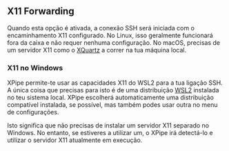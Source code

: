 ## X11 Forwarding

Quando esta opção é ativada, a conexão SSH será iniciada com o encaminhamento X11 configurado. No Linux, isso geralmente funcionará fora da caixa e não requer nenhuma configuração. No macOS, precisas de um servidor X11 como o [XQuartz](https://www.xquartz.org/) a correr na tua máquina local.

### X11 no Windows

XPipe permite-te usar as capacidades X11 do WSL2 para a tua ligação SSH. A única coisa que precisas para isto é de uma distribuição [WSL2](https://learn.microsoft.com/en-us/windows/wsl/install) instalada no teu sistema local. XPipe escolherá automaticamente uma distribuição compatível instalada, se possível, mas também podes usar outra no menu de configurações.

Isto significa que não precisas de instalar um servidor X11 separado no Windows. No entanto, se estiveres a utilizar um, o XPipe irá detectá-lo e utilizar o servidor X11 atualmente em execução.

